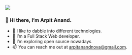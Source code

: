 ![](https://komarev.com/ghpvc/?username=wingman47&label=PROFILE+VIEWS&color=blue&style=plastic)

### 👋 Hi there, I’m Arpit Anand.
- 👀 I like to dabble into different technologies.
- 🌱 I’m a Full Stack Web developer.
- 💞 I’m exploring open source nowadays.
- 📫 You can reach me out at arpitanandnova@gmail.com.
